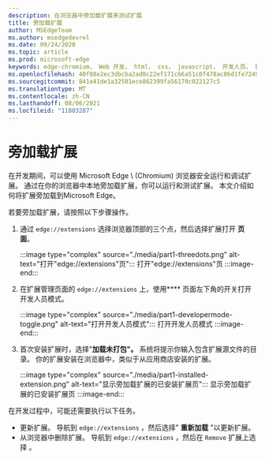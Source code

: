 ```yaml
---
description: 在浏览器中旁加载扩展来测试扩展
title: 旁加载扩展
author: MSEdgeTeam
ms.author: msedgedevrel
ms.date: 09/24/2020
ms.topic: article
ms.prod: microsoft-edge
keywords: edge-chromium， Web 开发， html， css， javascript， 开发人员， 扩展
ms.openlocfilehash: 40f88e2ec3dbcba2ad0c22ef171c66a51c0f478ac86d1fe72497bf4960608c0f
ms.sourcegitcommit: 841e41de1a32501ece862399fa56170c022127c5
ms.translationtype: MT
ms.contentlocale: zh-CN
ms.lasthandoff: 08/06/2021
ms.locfileid: "11803287"
---
```

# <a name="sideload-an-extension"></a>旁加载扩展

在开发期间，可以使用 Microsoft Edge \ (Chromium\) 浏览器安全运行和调试扩展。 通过在你的浏览器中本地旁加载扩展，你可以运行和测试扩展。 本文介绍如何将扩展旁加载到Microsoft Edge。

若要旁加载扩展，请按照以下步骤操作。

1.  通过 `edge://extensions` 选择浏览器顶部的三个点，然后选择扩展打开 **页面**。

       :::image type="complex" source="./media/part1-threedots.png" alt-text="打开"edge://extensions"页":::
          打开"edge://extensions"页 :::image-end:::

1.  在扩展管理页面的 `edge://extensions` 上，使用**** 页面左下角的开关打开开发人员模式。

       :::image type="complex" source="./media/part1-developermode-toggle.png" alt-text="打开开发人员模式":::
          打开开发人员模式 :::image-end:::

1.  首次安装扩展时，选择"**加载未打包"。**  系统将提示你输入包含扩展源文件的目录。  你的扩展安装在浏览器中，类似于从应用商店安装的扩展。  

       :::image type="complex" source="./media/part1-installed-extension.png" alt-text="显示旁加载扩展的已安装扩展页":::
          显示旁加载扩展的已安装扩展页 :::image-end:::

在开发过程中，可能还需要执行以下任务。
* 更新扩展。 导航到 `edge://extensions` ，然后选择" **重新加载** "以更新扩展。  
* 从浏览器中删除扩展。 导航到 `edge://extensions` ，然后在 `Remove` 扩展上选择 。